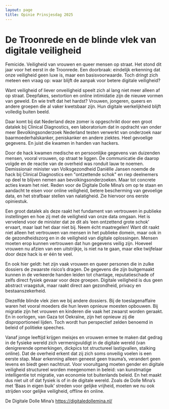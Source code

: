 ```yaml
---
layout: page
title: Opinie Prinsjesdag 2025
---
```

# De Troonrede en de blinde vlek van digitale veiligheid

Femicide. Veiligheid van vrouwen en queer mensen op straat. Het stond dit jaar voor het eerst in de Troonrede. Een doorbraak: eindelijk erkenning dat onze veiligheid geen luxe is, maar een basisvoorwaarde. Toch dringt zich meteen een vraag op: waar blijft de aanpak voor betere digitale veiligheid? 

Want veiligheid of liever onveiligheid speelt zich al lang niet meer alleen af op straat. Deepfakes, sextortion en online intimidatie zijn de nieuwe vormen van geweld. En wie treft dat het hardst? Vrouwen, jongeren, queers en andere groepen die al vaker kwetsbaar zijn. Hun digitale werkelijkheid blijft volledig buiten beeld.

Daar komt bij dat Nederland deze zomer is opgeschrikt door een groot datalek bij Clinical Diagnostics, een laboratorium dat in opdracht van onder meer Bevolkingsonderzoek Nederland testen verwerkt van onderzoek naar baarmoederhalskanker, peniskanker en andere ziektes. Heel gevoelige gegevens. En juist die kwamen in handen van hackers. 

Door de hack kwamen medische en persoonlijke gegevens van duizenden mensen, vooral vrouwen, op straat te liggen. De communicatie die daarop volgde en de reactie van de overheid was ronduit lauw te noemen. Demissionair minister van Volksgezondheid Daniëlle Jansen noemde de hack bij Clinical Diagnostics een "ontzettende schok" en riep deelnemers op deel te blijven nemen aan bevolkingsonderzoeken. Maar tot concrete acties kwam het niet. Reden voor de Digitale Dolle Mina’s om op te staan en aandacht te eisen voor online veiligheid, betere bescherming van gevoelige data, en het strafbaar stellen van nalatigheid. Zie hiervoor ons eerste opiniestuk. 

Een groot datalek als deze raakt het fundament van vertrouwen in publieke instellingen en hoe zij met de veiligheid van onze data omgaan. Het is vervelend voor de minister dat ze dit als ‘een ontzettend grote schok’ ervaart, maar laat het daar niet bij. Neem écht maatregelen! Want dit raakt niet alleen het vertrouwen van mensen in het publieke domein, maar ook in de gezondheidszorg en in de veiligheid van digitale oplossingen. Mensen moeten erop kunnen vertrouwen dat hun gegevens veilig zijn. Hoeveel vrouwen nu afzien van een uitstrijkje, is niet na te gaan, maar elke twijfelaar door deze hack is er één te veel.

En ook hier geldt: het zijn vaak vrouwen en queer personen die in zulke dossiers de zwaarste risico’s dragen. De gegevens die zijn buitgemaakt kunnen in de verkeerde handen leiden tot chantage, reputatieschade of zelfs direct fysiek gevaar voor deze groepen. Digitale veiligheid is dus geen abstract vraagstuk, maar raakt direct aan gezondheid, privacy en bestaanszekerheid.

Diezelfde blinde vlek zien we bij andere dossiers. Bij de toeslagenaffaire waren het vooral moeders die hun leven opnieuw moesten opbouwen. Bij migratie zijn het vrouwen en kinderen die vaak het zwaarst worden geraakt. En in oorlogen, van Gaza tot Oekraïne, zijn het opnieuw zij die disproportioneel lijden. Toch wordt hun perspectief zelden benoemd in beleid of politieke speeches.

Vanaf jonge leeftijd krijgen meisjes en vrouwen ermee te maken dat gedrag in de fysieke wereld zich vermenigvuldigt in de digitale wereld (van denigrerende opmerkingen, dickpics tot structureel lastigvallen, stalking online). Dat de overheid erkent dat zij zich soms onveilig voelen is een eerste stap. Maar erkenning alleen geneest geen trauma’s, verandert geen levens en biedt geen nachtrust. Voor vooruitgang moeten gender en digitale veiligheid structureel worden meegenomen in beleid: van kunstmatige intelligentie tot migratie, van economie tot buitenlands beleid. En het maakt dus niet uit of dat fysiek is of in de digitale wereld. Zoals de Dolle Mina’s met ‘Baas in eigen buik’ streden voor gelijke vrijheid, moeten we nu ook strijden voor gelijke veiligheid, offline én online.

De Digitale Dolle Mina’s
https://digitaledollemina.nl/
